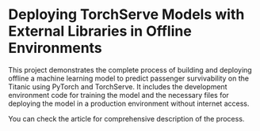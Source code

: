 # Deploying TorchServe Models with External Libraries in Offline Environments
This project demonstrates the complete process of building and deploying offline a machine learning model to predict passenger survivability on the Titanic using PyTorch and TorchServe. It includes the development environment code for training the model and the necessary files for deploying the model in a production environment without internet access.

You can check the article for comprehensive description of the process.

